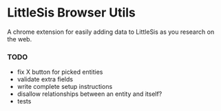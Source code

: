 # LittleSis Browser Utils

A chrome extension for easily adding data to LittleSis as you research on the web.

### TODO

- fix X button for picked entities
- validate extra fields
- write complete setup instructions
- disallow relationships between an entity and itself?
- tests
